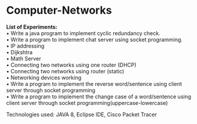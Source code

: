 # Computer-Networks
**List of Experiments:**<br>
•	Write a java program to implement cyclic redundancy check.<br/>
•	Write a program to implement chat server using socket programming.<br/>
•	IP addressing<br/>
•	Dijkshtra<br/>
•	Math Server<br/>
•	Connecting two networks using one router (DHCP)<br/>
•	Connecting two networks using  router (static)<br/>
•	Networking devices working<br/>
• Write a program to implement the reverse word/sentence using client server through socket programming<br/>
• Write a program to implement the change case of a word/sentence using client server through socket programming(uppercase-lowercase)

Technologies used: JAVA 8, Eclipse IDE, Cisco Packet Tracer
